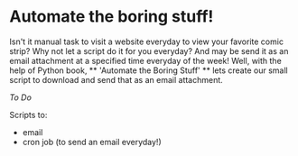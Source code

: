 # Automate the boring stuff!

  Isn't it manual task to visit a website everyday to view your favorite comic strip? Why not let a script do it for you everyday? And may be send it as an email attachment at a specified time everyday of the week! Well, with the help of Python book, ** 'Automate the Boring Stuff' ** lets create our small script to download and send that as an email attachment.

_To Do_

Scripts to:
- email
- cron job (to send an email everyday!)
